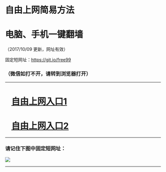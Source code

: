 ﻿# 自由上网简易方法

# 电脑、手机一键翻墙

（2017/10/09 更新，网址有效）

固定短网址：https://git.io/free99

### （微信如打不开，请转到浏览器打开）


***





# &nbsp;&nbsp; <a href="http://ft567211261.fwq-tz-1001.info/fwqtz01.html?t=100900112076 " target="_blank">自由上网入口1</a>
# &nbsp;&nbsp; <a href="http://ft2945928737.fwq-tz-1002.info/fwqtz02.html?t=100900126156 " target="_blank">自由上网入口2</a>
***

### 请记住下图中固定短网址：

<img src="https://s3-us-west-2.amazonaws.com/fwq-1001/yjfq-20170905okok.png" /> 


***


